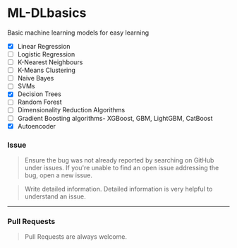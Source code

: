 # ML-DLbasics
Basic machine learning models for easy learning

- [x] Linear Regression
- [ ] Logistic Regression
- [ ] K-Nearest Neighbours
- [ ] K-Means Clustering
- [ ] Naive Bayes
- [ ] SVMs
- [x] Decision Trees
- [ ] Random Forest
- [ ] Dimensionality Reduction Algorithms
- [ ] Gradient Boosting algorithms- XGBoost, GBM, LightGBM, CatBoost
- [x] Autoencoder

### Issue 

> Ensure the bug was not already reported by searching on GitHub under issues. If you're unable to find an open issue addressing the bug, open a new issue.

> Write detailed information. Detailed information is very helpful to understand an issue.

---

### Pull Requests

> Pull Requests are always welcome.

